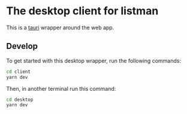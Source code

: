 # The desktop client for listman

This is a [tauri](https://tauri.studio/) wrapper around the web app.

## Develop

To get started with this desktop wrapper, run the following commands:

```bash
cd client
yarn dev
```

Then, in another terminal run this command:

```bash
cd desktop
yarn dev
```

